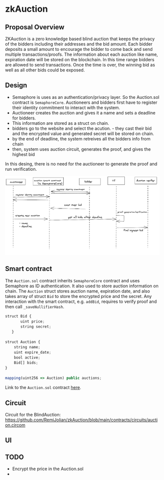 # zkAuction


## Proposal Overview

ZKAuction is a zero knowledge based blind auction that keeps the privacy of the bidders including their addresses and the bid amount. Each bidder deposits a small amount to encourage the bidder to come back and send multiple transactions/proofs. The information about each auction like name, expiration date will be stored on the blockchain.  In this time range bidders are allowed to send transactions. Once the time is over, the winning bid as well as all other bids could be exposed.

## Design

-  Semaphore is uses as an authentication/privacy layer. So the Auction.sol contract is `SemaphoreCore`. Auctioneers and bidders first have to register their identity commitment to interact with the system.
-  Auctioneer creates the auction and gives it a name and sets a deadline for bidders.
-  This information are stored as a struct on chain.
-  bidders go to the website and select the acution.
       - they cast their bid and the encrypted value and generated secret will be stored on chain.
- by the end of deadline, the system retreives all the bidders info from chain
- then, system uses auction circuit, generates the proof, and gives the highest bid

In this desing, there is no need for the auctioneer to generate the proof and run verification. 

![](zkAuction2.png)


## Smart contract

The `Auction.sol` contract inherits `SemaphoreCore` contract and uses Semaphore as ID authentication. It also used to store auction information on chain. The `Auction` struct stores auction name, expiration date, and also takes array of struct `Bid` to store the encrypted price and the secret.
Any interaction with the smart contract, e.g. `addBid`, requires to verify proof and then call `_saveNullifierHash`. 

```javascript
struct Bid {
       uint price;
       string secret;
   }

struct Auction {
    string name;
    uint expire_date;
    bool active;
    Bid[] bids;
}

mapping(uint256 => Auction) public auctions;
```

Link to the `Auction.sol` contract [here](https://github.com/RemiJolian/zkAuction/blob/main/contracts/Auction.sol).

## Circuit

Circuit for the BlindAuction:
https://github.com/RemiJolian/zkAuction/blob/main/contracts/circuits/auction.circom


## UI


## TODO
 -  Encrypt the price in the Auction.sol
 -  
